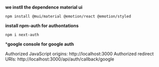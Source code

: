 **we instll the dependence material ui**

```
npm install @mui/material @emotion/react @emotion/styled

```

**install npm-auth for authontations**

```
npm i next-auth
```


***google console for google auth**

Authorized JavaScript origins:   http://localhost:3000
Authorized redirect URIs: http://localhost:3000/api/auth/callback/google


